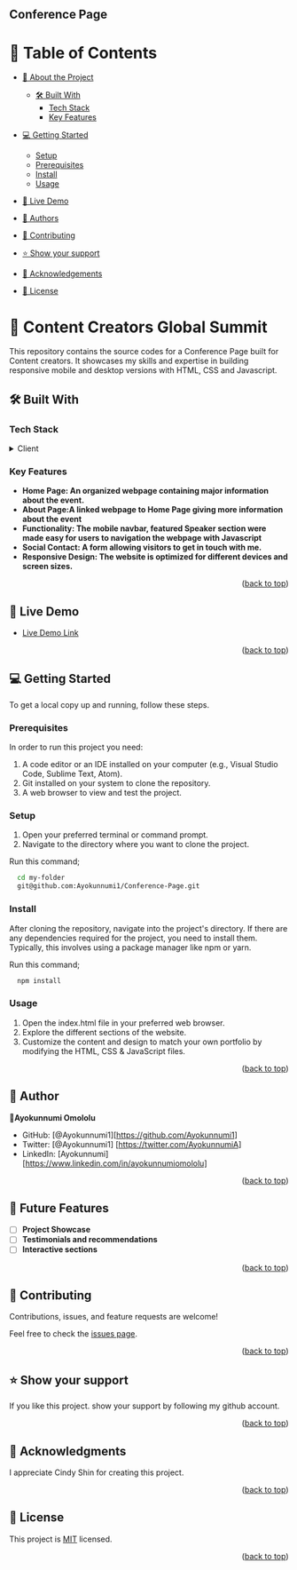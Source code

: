 ## Conference Page

# 📗 Table of Contents

- [📖 About the Project](#about-project)
  - [🛠 Built With](#built-with)
    - [Tech Stack](#tech-stack)
    - [Key Features](#key-features)
- [💻 Getting Started](#getting-started)

  - [Setup](#setup)
  - [Prerequisites](#prerequisites)
  - [Install](#install)
  - [Usage](#usage)

- [🚀 Live Demo](#live-demo)
- [👥 Authors](#authors)
- [🤝 Contributing](#contributing)
- [⭐️ Show your support](#support)
- [🙏 Acknowledgements](#acknowledgements)
- [📝 License](#license)

# 📖 <a name="about-project">Content Creators Global Summit</a>

This repository contains the source codes for a Conference Page built for Content creators. It showcases my skills and expertise in building responsive mobile and desktop versions with HTML, CSS and Javascript.

## 🛠 Built With <a name="built-with"></a>

### Tech Stack <a name="tech-stack"></a>

<details>
  <summary>Client</summary>
  <ul>
    <li><a href="https://html.com/">HTML</a></li>
    <li><a href="https://www.css3.com/">CSS</a></li>
    <li><a href="https://www.javascript.com/">JavaScript</a></li>

  </ul>
</details>

### Key Features <a name="key-features"></a>

- **Home Page: An organized webpage containing major information about the event.**
- **About Page:A linked webpage to Home Page giving more information about the event**
- **Functionality: The mobile navbar, featured Speaker section were made easy for users to navigation the webpage with Javascript**
- **Social Contact: A form allowing visitors to get in touch with me.**
- **Responsive Design: The website is optimized for different devices and screen sizes.**

<p align="right">(<a href="#readme-top">back to top</a>)</p>

## 🚀 Live Demo <a name="live-demo"></a>

- [Live Demo Link](https://ayokunnumi1.github.io/Conference-Page/)

<p align="right">(<a href="#readme-top">back to top</a>)</p>

## 💻 Getting Started <a name="getting-started"></a>

To get a local copy up and running, follow these steps.

### Prerequisites

In order to run this project you need:

1. A code editor or an IDE installed on your computer (e.g., Visual Studio Code, Sublime Text, Atom).
2. Git installed on your system to clone the repository.
3. A web browser to view and test the project.

### Setup

1. Open your preferred terminal or command prompt.
2. Navigate to the directory where you want to clone the project.

Run this command;

```sh
  cd my-folder
  git@github.com:Ayokunnumi1/Conference-Page.git
```

### Install

After cloning the repository, navigate into the project's directory. If there are any dependencies required for the project, you need to install them. Typically, this involves using a package manager like npm or yarn.

Run this command;

```sh
  npm install
```

### Usage

1. Open the index.html file in your preferred web browser.
2. Explore the different sections of the website.
3. Customize the content and design to match your own portfolio by modifying the HTML, CSS & JavaScript files.

<p align="right">(<a href="#readme-top">back to top</a>)</p>

## 👥 Author <a name="authors"></a>

👤**Ayokunnumi Omololu**

- GitHub: [@Ayokunnumi1][https://github.com/Ayokunnumi1]
- Twitter: [@Ayokunnumi1] [https://twitter.com/AyokunnumiA]
- LinkedIn: [Ayokunnumi] [https://www.linkedin.com/in/ayokunnumiomololu]

 <p align="right">(<a href="#readme-top">back to top</a>)</p>

## 🔭 Future Features <a name="future-features"></a>

- [ ] **Project Showcase**
- [ ] **Testimonials and recommendations**
- [ ] **Interactive sections**

<p align="right">(<a href="#readme-top">back to top</a>)</p>


## 🤝 Contributing <a name="contributing"></a>

Contributions, issues, and feature requests are welcome!

Feel free to check the [issues page](https://github.com/Ayokunnumi1/Portfolio-setup-and-mobile-first/issues).

<p align="right">(<a href="#readme-top">back to top</a>)</p>


## ⭐️ Show your support <a name="support"></a>

If you like this project. show your support by following my github account.

<p align="right">(<a href="#readme-top">back to top</a>)</p>

## 🙏 Acknowledgments <a name="acknowledgements"></a>

I appreciate Cindy Shin for creating this project.

<p align="right">(<a href="#readme-top">back to top</a>)</p>

## 📝 License <a name="license"></a>

This project is [MIT](/LICENSE) licensed.

<p align="right">(<a href="#readme-top">back to top</a>)</p>
